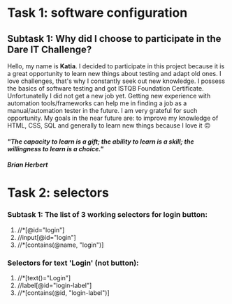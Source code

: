 # Task 1: software configuration #
## Subtask 1: Why did I choose to participate in the Dare IT Challenge? ##

Hello, my name is **Katia**. 
I decided to participate in this project because it is a great opportunity to learn new things about testing and adapt old ones.
I love challenges, that's why I constantly seek out new knowledge. I possess the basics of software testing and got ISTQB Foundation Certificate. 
Unfortunatelly I did not get a new job yet. Getting new experience with automation tools/frameworks can help me in finding a job as a manual/automation tester in the future. I am very grateful for such opportunity.
My goals in the near future are: to improve my knowledge of HTML, CSS, SQL and generally to learn new things because I love it 🙃


#### *"The capacity to learn is a gift; the ability to learn is a skill; the willingness to learn is a choice."* ####
#### *Brian Herbert* ####


# Task 2: selectors #

### Subtask 1: The list of 3 working selectors for login button: ###

<ol> 
<li> //*[@id="login"] </li> 
<li> //input[@id="login"] </li> 
<li> //*[contains(@name, "login")] </li> 
</ol>

### Selectors for text 'Login' (not button): ###
<ol> 
<li> //*[text()="Login"] </li> 
<li> //label[@id="login-label"] </li> 
<li> //*[contains(@id, "login-label")] </li> 

</ol>
